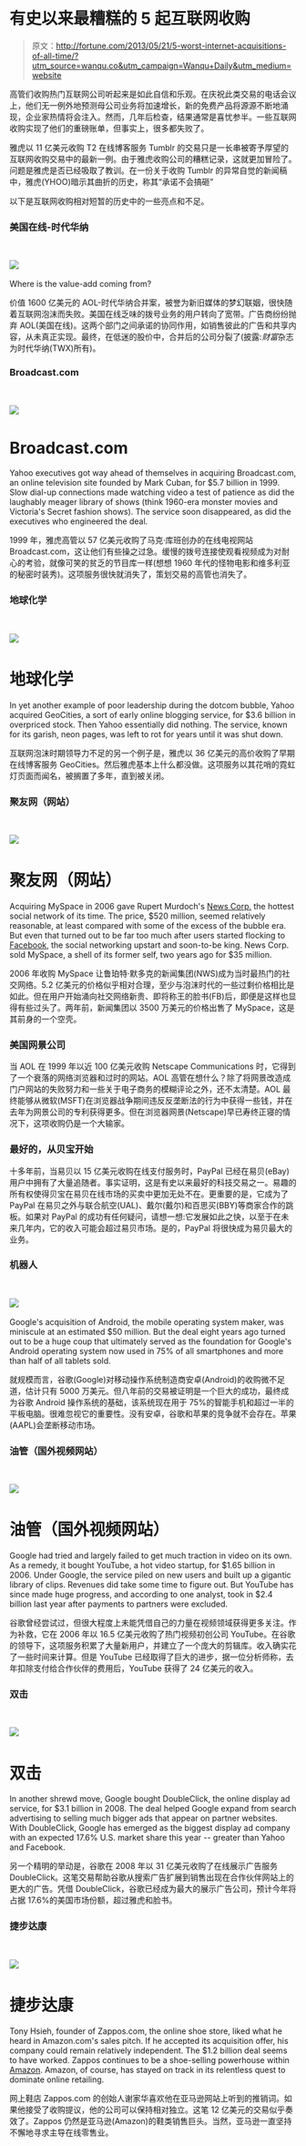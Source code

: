 # 有史以来最糟糕的 5 起互联网收购

> 原文：<http://fortune.com/2013/05/21/5-worst-internet-acquisitions-of-all-time/?utm_source=wanqu.co&utm_campaign=Wanqu+Daily&utm_medium=website>

高管们收购热门互联网公司听起来是如此自信和乐观。在庆祝此类交易的电话会议上，他们无一例外地预测母公司业务将加速增长，新的免费产品将源源不断地涌现，企业家热情将会注入。然而，几年后检查，结果通常是喜忧参半。一些互联网收购实现了他们的重磅账单，但事实上，很多都失败了。

雅虎以 11 亿美元收购 T2 在线博客服务 Tumblr 的交易只是一长串被寄予厚望的互联网收购交易中的最新一例。由于雅虎收购公司的糟糕记录，这就更加冒险了。问题是雅虎是否已经吸取了教训。在一份关于收购 Tumblr 的异常自觉的新闻稿中，雅虎(YHOO)暗示其曲折的历史，称其“承诺不会搞砸”

以下是互联网收购相对短暂的历史中的一些亮点和不足。

### 美国在线-时代华纳

![](img/b9a31d3949b1882a09ed2f8508d538f3.png)

<noscript><img sizes="100vw" srcset="https://content.fortune.com/wp-content/uploads/2013/05/130501073119-time-warner-earnings.jpg?w=320&amp;q=75 320w, https://content.fortune.com/wp-content/uploads/2013/05/130501073119-time-warner-earnings.jpg?w=480&amp;q=75 480w, https://content.fortune.com/wp-content/uploads/2013/05/130501073119-time-warner-earnings.jpg?w=576&amp;q=75 576w, https://content.fortune.com/wp-content/uploads/2013/05/130501073119-time-warner-earnings.jpg?w=768&amp;q=75 768w, https://content.fortune.com/wp-content/uploads/2013/05/130501073119-time-warner-earnings.jpg?w=1024&amp;q=75 1024w, https://content.fortune.com/wp-content/uploads/2013/05/130501073119-time-warner-earnings.jpg?w=1280&amp;q=75 1280w, https://content.fortune.com/wp-content/uploads/2013/05/130501073119-time-warner-earnings.jpg?w=1440&amp;q=75 1440w" src="img/1b245e8d90d1391308a7afdb25a25f9b.png" decoding="async" data-nimg="responsive" loading="lazy" data-original-src="https://content.fortune.com/wp-content/uploads/2013/05/130501073119-time-warner-earnings.jpg?w=1440&amp;q=75"/></noscript> 

Where is the value-add coming from? 

价值 1600 亿美元的 AOL-时代华纳合并案，被誉为新旧媒体的梦幻联姻，很快随着互联网泡沫而失败。美国在线乏味的拨号业务的用户转向了宽带。广告商纷纷抛弃 AOL(美国在线)。这两个部门之间承诺的协同作用，如销售彼此的广告和共享内容，从未真正实现。最终，在低迷的股价中，合并后的公司分裂了(披露:*财富*杂志为时代华纳(TWX)所有)。

### Broadcast.com

![](img/b9a31d3949b1882a09ed2f8508d538f3.png)

<noscript><img sizes="100vw" srcset="https://content.fortune.com/wp-content/uploads/2013/05/120904071241-1083234011.jpg?w=320&amp;q=75 320w, https://content.fortune.com/wp-content/uploads/2013/05/120904071241-1083234011.jpg?w=480&amp;q=75 480w, https://content.fortune.com/wp-content/uploads/2013/05/120904071241-1083234011.jpg?w=576&amp;q=75 576w, https://content.fortune.com/wp-content/uploads/2013/05/120904071241-1083234011.jpg?w=768&amp;q=75 768w, https://content.fortune.com/wp-content/uploads/2013/05/120904071241-1083234011.jpg?w=1024&amp;q=75 1024w, https://content.fortune.com/wp-content/uploads/2013/05/120904071241-1083234011.jpg?w=1280&amp;q=75 1280w, https://content.fortune.com/wp-content/uploads/2013/05/120904071241-1083234011.jpg?w=1440&amp;q=75 1440w" src="img/ee5884fb8f5245103e3523a376a66b4c.png" decoding="async" data-nimg="responsive" loading="lazy" data-original-src="https://content.fortune.com/wp-content/uploads/2013/05/120904071241-1083234011.jpg?w=1440&amp;q=75"/></noscript> 



# Broadcast.com

Yahoo executives got way ahead of themselves in acquiring Broadcast.com, an online television site founded by Mark Cuban, for $5.7 billion in 1999\. Slow dial-up connections made watching video a test of patience as did the laughably meager library of shows (think 1960-era monster movies and Victoria's Secret fashion shows). The service soon disappeared, as did the executives who engineered the deal. 

1999 年，雅虎高管以 57 亿美元收购了马克·库班创办的在线电视网站 Broadcast.com，这让他们有些操之过急。缓慢的拨号连接使观看视频成为对耐心的考验，就像可笑的贫乏的节目库一样(想想 1960 年代的怪物电影和维多利亚的秘密时装秀)。这项服务很快就消失了，策划交易的高管也消失了。

### 地球化学

![](img/b9a31d3949b1882a09ed2f8508d538f3.png)

<noscript><img sizes="100vw" srcset="https://content.fortune.com/wp-content/uploads/2013/05/120919112624-yahoo-shareholders.jpg?w=320&amp;q=75 320w, https://content.fortune.com/wp-content/uploads/2013/05/120919112624-yahoo-shareholders.jpg?w=480&amp;q=75 480w, https://content.fortune.com/wp-content/uploads/2013/05/120919112624-yahoo-shareholders.jpg?w=576&amp;q=75 576w, https://content.fortune.com/wp-content/uploads/2013/05/120919112624-yahoo-shareholders.jpg?w=768&amp;q=75 768w, https://content.fortune.com/wp-content/uploads/2013/05/120919112624-yahoo-shareholders.jpg?w=1024&amp;q=75 1024w, https://content.fortune.com/wp-content/uploads/2013/05/120919112624-yahoo-shareholders.jpg?w=1280&amp;q=75 1280w, https://content.fortune.com/wp-content/uploads/2013/05/120919112624-yahoo-shareholders.jpg?w=1440&amp;q=75 1440w" src="img/58ecdebd26eba6c5778d5d72561934f3.png" decoding="async" data-nimg="responsive" loading="lazy" data-original-src="https://content.fortune.com/wp-content/uploads/2013/05/120919112624-yahoo-shareholders.jpg?w=1440&amp;q=75"/></noscript> 



# 地球化学

In yet another example of poor leadership during the dotcom bubble, Yahoo acquired GeoCities, a sort of early online blogging service, for $3.6 billion in overpriced stock. Then Yahoo essentially did nothing. The service, known for its garish, neon pages, was left to rot for years until it was shut down. 

互联网泡沫时期领导力不足的另一个例子是，雅虎以 36 亿美元的高价收购了早期在线博客服务 GeoCities。然后雅虎基本上什么都没做。这项服务以其花哨的霓虹灯页面而闻名，被搁置了多年，直到被关闭。

### 聚友网（网站）

![](img/b9a31d3949b1882a09ed2f8508d538f3.png)

<noscript><img sizes="100vw" srcset="https://content.fortune.com/wp-content/uploads/2013/05/130509095911-news-corp-thumb.png?w=320&amp;q=75 320w, https://content.fortune.com/wp-content/uploads/2013/05/130509095911-news-corp-thumb.png?w=480&amp;q=75 480w, https://content.fortune.com/wp-content/uploads/2013/05/130509095911-news-corp-thumb.png?w=576&amp;q=75 576w, https://content.fortune.com/wp-content/uploads/2013/05/130509095911-news-corp-thumb.png?w=768&amp;q=75 768w, https://content.fortune.com/wp-content/uploads/2013/05/130509095911-news-corp-thumb.png?w=1024&amp;q=75 1024w, https://content.fortune.com/wp-content/uploads/2013/05/130509095911-news-corp-thumb.png?w=1280&amp;q=75 1280w, https://content.fortune.com/wp-content/uploads/2013/05/130509095911-news-corp-thumb.png?w=1440&amp;q=75 1440w" src="img/11db44c8980c5f0021d18d73387b9244.png" decoding="async" data-nimg="responsive" loading="lazy" data-original-src="https://content.fortune.com/wp-content/uploads/2013/05/130509095911-news-corp-thumb.png?w=1440&amp;q=75"/></noscript> 



# 聚友网（网站）

Acquiring MySpace in 2006 gave Rupert Murdoch's [News Corp.](http://money.cnn.com/quote/quote.html?symb=NWS&source=story_quote_link) the hottest social network of its time. The price, $520 million, seemed relatively reasonable, at least compared with some of the excess of the bubble era. But even that turned out to be far too much after users started flocking to [Facebook](http://money.cnn.com/quote/quote.html?symb=FB&source=story_quote_link), the social networking upstart and soon-to-be king. News Corp. sold MySpace, a shell of its former self, two years ago for $35 million. 

2006 年收购 MySpace 让鲁珀特·默多克的新闻集团(NWS)成为当时最热门的社交网络。5.2 亿美元的价格似乎相对合理，至少与泡沫时代的一些过剩价格相比是如此。但在用户开始涌向社交网络新贵、即将称王的脸书(FB)后，即便是这样也显得有些过头了。两年前，新闻集团以 3500 万美元的价格出售了 MySpace，这是其前身的一个空壳。

### 美国网景公司

当 AOL 在 1999 年以近 100 亿美元收购 Netscape Communications 时，它得到了一个衰落的网络浏览器和过时的网站。AOL 高管在想什么？除了将网景改造成门户网站的失败努力和一些关于电子商务的模糊评论之外，还不太清楚。AOL 最终能够从微软(MSFT)在浏览器战争期间违反反垄断法的行为中获得一些钱，并在去年为网景公司的专利获得更多。但在浏览器网景(Netscape)早已寿终正寝的情况下，这项收购仍是一个大输家。

### 最好的，从贝宝开始

十多年前，当易贝以 15 亿美元收购在线支付服务时，PayPal 已经在易贝(eBay)用户中拥有了大量追随者。事实证明，这是有史以来最好的科技交易之一。易趣的所有权使得贝宝在易贝在线市场的买卖中更加无处不在。更重要的是，它成为了 PayPal 在易贝之外与联合航空(UAL)、戴尔(戴尔)和百思买(BBY)等商家合作的跳板。如果对 PayPal 的成功有任何疑问，请想一想:它发展如此之快，以至于在未来几年内，它的收入可能会超过易贝市场。是的，PayPal 将很快成为易贝最大的业务。

### 机器人

![](img/b9a31d3949b1882a09ed2f8508d538f3.png)

<noscript><img sizes="100vw" srcset="https://content.fortune.com/wp-content/uploads/2013/05/130509163059-android-os.jpg?w=320&amp;q=75 320w, https://content.fortune.com/wp-content/uploads/2013/05/130509163059-android-os.jpg?w=480&amp;q=75 480w, https://content.fortune.com/wp-content/uploads/2013/05/130509163059-android-os.jpg?w=576&amp;q=75 576w, https://content.fortune.com/wp-content/uploads/2013/05/130509163059-android-os.jpg?w=768&amp;q=75 768w, https://content.fortune.com/wp-content/uploads/2013/05/130509163059-android-os.jpg?w=1024&amp;q=75 1024w, https://content.fortune.com/wp-content/uploads/2013/05/130509163059-android-os.jpg?w=1280&amp;q=75 1280w, https://content.fortune.com/wp-content/uploads/2013/05/130509163059-android-os.jpg?w=1440&amp;q=75 1440w" src="img/7ff928d8170879f1c7d3920b9fa90e4f.png" decoding="async" data-nimg="responsive" loading="lazy" data-original-src="https://content.fortune.com/wp-content/uploads/2013/05/130509163059-android-os.jpg?w=1440&amp;q=75"/></noscript> 

Google's acquisition of Android, the mobile operating system maker, was miniscule at an estimated $50 million. But the deal eight years ago turned out to be a huge coup that ultimately served as the foundation for Google's Android operating system now used in 75% of all smartphones and more than half of all tablets sold. 

就规模而言，谷歌(Google)对移动操作系统制造商安卓(Android)的收购微不足道，估计只有 5000 万美元。但八年前的交易被证明是一个巨大的成功，最终成为谷歌 Android 操作系统的基础，该系统现在用于 75%的智能手机和超过一半的平板电脑。很难忽视它的重要性。没有安卓，谷歌和苹果的竞争就不会存在。苹果(AAPL)会垄断移动市场。

### 油管（国外视频网站）

![](img/b9a31d3949b1882a09ed2f8508d538f3.png)

<noscript><img sizes="100vw" srcset="https://content.fortune.com/wp-content/uploads/2013/05/120822030658-picture-61.jpg?w=320&amp;q=75 320w, https://content.fortune.com/wp-content/uploads/2013/05/120822030658-picture-61.jpg?w=480&amp;q=75 480w, https://content.fortune.com/wp-content/uploads/2013/05/120822030658-picture-61.jpg?w=576&amp;q=75 576w, https://content.fortune.com/wp-content/uploads/2013/05/120822030658-picture-61.jpg?w=768&amp;q=75 768w, https://content.fortune.com/wp-content/uploads/2013/05/120822030658-picture-61.jpg?w=1024&amp;q=75 1024w, https://content.fortune.com/wp-content/uploads/2013/05/120822030658-picture-61.jpg?w=1280&amp;q=75 1280w, https://content.fortune.com/wp-content/uploads/2013/05/120822030658-picture-61.jpg?w=1440&amp;q=75 1440w" src="img/6e509d6b7451ad04708ecb73eea1b8fa.png" decoding="async" data-nimg="responsive" loading="lazy" data-original-src="https://content.fortune.com/wp-content/uploads/2013/05/120822030658-picture-61.jpg?w=1440&amp;q=75"/></noscript> 



# 油管（国外视频网站）

Google had tried and largely failed to get much traction in video on its own. As a remedy, it bought YouTube, a hot video startup, for $1.65 billion in 2006\. Under Google, the service piled on new users and built up a gigantic library of clips. Revenues did take some time to figure out. But YouTube has since made huge progress, and according to one analyst, took in $2.4 billion last year after payments to partners were excluded. 

谷歌曾经尝试过，但很大程度上未能凭借自己的力量在视频领域获得更多关注。作为补救，它在 2006 年以 16.5 亿美元收购了热门视频初创公司 YouTube。在谷歌的领导下，这项服务积累了大量新用户，并建立了一个庞大的剪辑库。收入确实花了一些时间来计算。但是 YouTube 已经取得了巨大的进步，据一位分析师称，去年扣除支付给合作伙伴的费用后，YouTube 获得了 24 亿美元的收入。

### 双击

![](img/b9a31d3949b1882a09ed2f8508d538f3.png)

<noscript><img sizes="100vw" srcset="https://content.fortune.com/wp-content/uploads/2013/05/130520141422-top-brands-google.jpg?w=320&amp;q=75 320w, https://content.fortune.com/wp-content/uploads/2013/05/130520141422-top-brands-google.jpg?w=480&amp;q=75 480w, https://content.fortune.com/wp-content/uploads/2013/05/130520141422-top-brands-google.jpg?w=576&amp;q=75 576w, https://content.fortune.com/wp-content/uploads/2013/05/130520141422-top-brands-google.jpg?w=768&amp;q=75 768w, https://content.fortune.com/wp-content/uploads/2013/05/130520141422-top-brands-google.jpg?w=1024&amp;q=75 1024w, https://content.fortune.com/wp-content/uploads/2013/05/130520141422-top-brands-google.jpg?w=1280&amp;q=75 1280w, https://content.fortune.com/wp-content/uploads/2013/05/130520141422-top-brands-google.jpg?w=1440&amp;q=75 1440w" src="img/ef407a74cccebc45f3023e1a4c24055e.png" decoding="async" data-nimg="responsive" loading="lazy" data-original-src="https://content.fortune.com/wp-content/uploads/2013/05/130520141422-top-brands-google.jpg?w=1440&amp;q=75"/></noscript> 



# 双击

In another shrewd move, Google bought DoubleClick, the online display ad service, for $3.1 billion in 2008\. The deal helped Google expand from search advertising to selling much bigger ads that appear on partner websites. With DoubleClick, Google has emerged as the biggest display ad company with an expected 17.6% U.S. market share this year -- greater than Yahoo and Facebook. 

另一个精明的举动是，谷歌在 2008 年以 31 亿美元收购了在线展示广告服务 DoubleClick。这笔交易帮助谷歌从搜索广告扩展到销售出现在合作伙伴网站上的更大的广告。凭借 DoubleClick，谷歌已经成为最大的展示广告公司，预计今年将占据 17.6%的美国市场份额，超过雅虎和脸书。

### 捷步达康

![](img/b9a31d3949b1882a09ed2f8508d538f3.png)

<noscript><img sizes="100vw" srcset="https://content.fortune.com/wp-content/uploads/2013/05/130225144749-most-admired-2013-amazon1.jpg?w=320&amp;q=75 320w, https://content.fortune.com/wp-content/uploads/2013/05/130225144749-most-admired-2013-amazon1.jpg?w=480&amp;q=75 480w, https://content.fortune.com/wp-content/uploads/2013/05/130225144749-most-admired-2013-amazon1.jpg?w=576&amp;q=75 576w, https://content.fortune.com/wp-content/uploads/2013/05/130225144749-most-admired-2013-amazon1.jpg?w=768&amp;q=75 768w, https://content.fortune.com/wp-content/uploads/2013/05/130225144749-most-admired-2013-amazon1.jpg?w=1024&amp;q=75 1024w, https://content.fortune.com/wp-content/uploads/2013/05/130225144749-most-admired-2013-amazon1.jpg?w=1280&amp;q=75 1280w, https://content.fortune.com/wp-content/uploads/2013/05/130225144749-most-admired-2013-amazon1.jpg?w=1440&amp;q=75 1440w" src="img/00d7a53202044f2e016f62e36dcac661.png" decoding="async" data-nimg="responsive" loading="lazy" data-original-src="https://content.fortune.com/wp-content/uploads/2013/05/130225144749-most-admired-2013-amazon1.jpg?w=1440&amp;q=75"/></noscript> 



# 捷步达康

Tony Hsieh, founder of Zappos.com, the online shoe store, liked what he heard in Amazon.com's sales pitch. If he accepted its acquisition offer, his company could remain relatively independent. The $1.2 billion deal seems to have worked. Zappos continues to be a shoe-selling powerhouse within [Amazon](http://money.cnn.com/quote/quote.html?symb=AMZN&source=story_quote_link). Amazon, of course, has stayed on track in its relentless quest to dominate online retailing. 

网上鞋店 Zappos.com 的创始人谢家华喜欢他在亚马逊网站上听到的推销词。如果他接受了收购提议，他的公司可以保持相对独立。这笔 12 亿美元的交易似乎奏效了。Zappos 仍然是亚马逊(Amazon)的鞋类销售巨头。当然，亚马逊一直坚持不懈地寻求主导在线零售业。